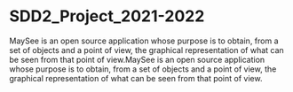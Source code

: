 # SDD2_Project_2021-2022

MaySee is an open source application whose purpose is to obtain, from a set of objects and a point of view, the graphical representation of what can be seen from that point of view.MaySee is an open source application whose purpose is to obtain, from a set of objects and a point of view, the graphical representation of what can be seen from that point of view.
